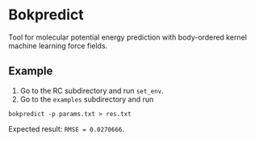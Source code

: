 # Bokpredict

Tool for molecular potential energy prediction with body-ordered kernel machine learning force fields.

## Example

1. Go to the RC subdirectory and run `set_env`. 
1. Go to the `examples` subdirectory and run
```
bokpredict -p params.txt > res.txt
```
Expected result: `RMSE = 0.0270666`.
